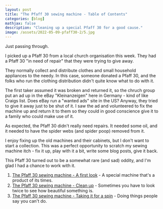 ```yaml
---
layout: post
title: "The Pfaff 30 sewing machine - Table of Contents"
categories: [blog]
mathjax: false
description: "Cleaning up a special Pfaff 30 for a good cause."
image: /assets/2022-05-09-pfaff30-2/5.jpg
---
```

Just passing through.

I picked up a Pfaff 30 from a local church organisation this week.  They had a Pfaff 30 "in need of repair" that they were trying to give away.

They normally collect and distribute clothes and small household appliances to the needy.  In this case, someone donated a Pfaff 30, and the folks who run the clothing distribution didn't quite know what to do with it.

The first taker assumed it was  broken and returned it, so the chruch group put an ad up in the eBay "Kleinanzeigen" here in Germany - kind of like Craigs list.  Does eBay run a "wanted ads" site in the US?  Anyway, they tried to give it away just to be shut of it.  I saw the ad and volunteered to fix the machine up and return it to them so they could in good conscience give it to a family who could make use of it.

As expected, the Pfaff 30 didn't really need repairs.  It needed some oil, and it needed to have the spider webs (and spider poop) removed from it.

I enjoy fixing up the old machines and their cabinets, but I don't want to start a collection.  This was a perfect opportunity to scratch my sewing machine itch - fix it up, play with it a bit, write some blog posts, give it back.

This Pfaff 30 turned out to be a somewhat rare (and sad) oddity, and I'm glad I had a chance to work with it.

1. [The Pfaff 30 sewing machine - A first look](pfaff30-1) - A special machine that's a product of its times.
2. [The Pfaff 30 sewing machine - Clean up](pfaff30-2) - Sometimes you have to look twice to see how beautiful something is.
3. [The Pfaff 30 sewing machine - Taking it for a spin](pfaff30-3) - Doing things people say you can't do.
 
